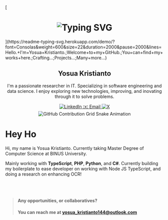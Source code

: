 [<div align="center">
  <h1>
    <img src="https://readme-typing-svg.herokuapp.com?font=Jetbrains+mono&size=40&duration=3000&color=33FF33&center=true&vCenter=true&width=435&lines=Hey..+I'm+Yosua Kristianto;This+is..;..my+Github..;" alt="Typing SVG"/>
  </h1>
</div>](https://readme-typing-svg.herokuapp.com/demo/?font=Consolas&weight=600&size=22&duration=2000&pause=2000&lines=Hello.+I'm+Yosua+Kristianto.;Welcome+to+my+GitHub.;You+can+find+my+works+here.;Crafting...;Projects...;Many+more...)

<div align="center">
  <h2>Yosua Kristianto</h2>
  <p>I'm a passionate researcher in IT. Specializing in software engineering and data science. I enjoy exploring new technologies, improving, and inovating through it to solve problems.</p>
</div>

<div align="center">
  <a href="https://www.linkedin.com/in/yosua-kristianto-558407160/?lipi=urn%3Ali%3Apage%3Ad_flagship3_feed%3B5B6J5yPnTXSoSH1Z%2BwcY7w%3D%3D">
    <img src="https://img.shields.io/badge/LinkedIn-0077B5?style=for-the-badge&logo=linkedin&logoColor=white" alt="LinkedIn"/>
  </a>

  <a href="mailto:yosua_kristianto144@outlook.com?subject=Hi%20Yosua">
   ✉️ Email
  </a>

  <a href="https://x.com/yos_kris">
    <img src="https://img.shields.io/badge/X-%23000000.svg?logo=X&logoColor=white" alt="X"/>
  </a>
</div>

<div align="center">
  <img src="https://raw.githubusercontent.com/yosua-kristianto/yosua-kristianto/output/github-contribution-grid-snake.svg" alt="GitHub Contribution Grid Snake Animation"/>
</div>



# Hey Ho

Hi, my name is Yosua Kristianto. Currently taking Master Degree of Computer Science at BINUS University.

Mainly working with **TypeScript**, **PHP**, **Python**, and **C#**. Currently building my boilerplate to ease developer on working with Node JS TypeScript, and doing a research on enhancing OCR! 

<br /> <br />

> #### Any opportunities, or collaboratives? <br />
> #### You can reach me at <a href="mailto:yosua_kristianto144@outlook.com">yosua_kristianto144@outlook.com</a>  

<!---
CuaMcCarsaree44/CuaMcCarsaree44 is a ✨ special ✨ repository because its `README.md` (this file) appears on your GitHub profile.
You can click the Preview link to take a look at your changes.
--->
